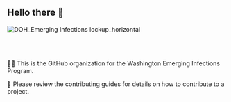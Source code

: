 ## Hello there 👋

![DOH_Emerging Infections lockup_horizontal](https://github.com/user-attachments/assets/6c8e3b33-254b-485f-8050-fc00cd9ed11a)

<br>
<br>

🙋‍♀️ This is the GitHub organization for the Washington Emerging Infections Program.

🌈 Please review the contributing guides for details on how to contribute to a project.

<!--

**Here are some ideas to get you started:**


👩‍💻 Useful resources - where can the community find your docs? Is there anything else the community should know?
🍿 Fun facts - what does your team eat for breakfast?
🧙 Remember, you can do mighty things with the power of [Markdown](https://docs.github.com/github/writing-on-github/getting-started-with-writing-and-formatting-on-github/basic-writing-and-formatting-syntax)
-->
